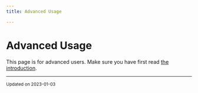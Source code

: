 ```yaml
---
title: Advanced Usage

---
```


# Advanced Usage



This page is for advanced users. Make sure you have first read [the introduction](/pages/intro.md#page-intro). 

-------------------------------

<sub>Updated on 2023-01-03</sub>
